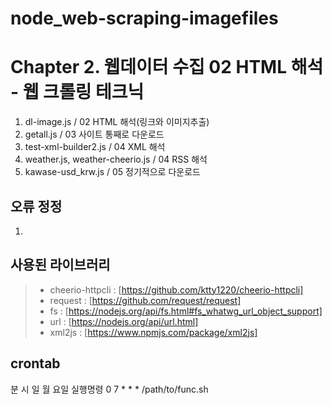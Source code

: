 # node_web-scraping-imagefiles

Chapter 2. 웹데이터 수집 02 HTML 해석 - 웹 크롤링 테크닉
============
1. dl-image.js / 02 HTML 해석(링크와 이미지추출)
1. getall.js / 03 사이트 통째로 다운로드
1. test-xml-builder2.js / 04 XML 해석
1. weather.js, weather-cheerio.js / 04 RSS 해석
1. kawase-usd_krw.js / 05 정기적으로 다운로드

## 오류 정정
1. 

## 사용된 라이브러리
> - cheerio-httpcli : [https://github.com/ktty1220/cheerio-httpcli]
> - request : [https://github.com/request/request]
> - fs : [https://nodejs.org/api/fs.html#fs_whatwg_url_object_support]
> - url : [https://nodejs.org/api/url.html]
> - xml2js : [https://www.npmjs.com/package/xml2js]

## crontab
분 시 일 월 요일 실행명령
0 7 * * * /path/to/func.sh